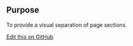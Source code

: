 ## Purpose

To provide a visual separation of page sections.

[Edit this on GitHub](https://github.com/wellcomecollection/wellcomecollection.org/edit/master/common/views/components/Divider/README.md)
